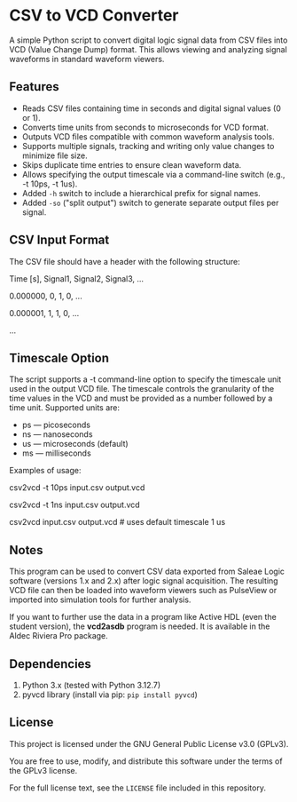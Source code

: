 # CSV to VCD Converter

A simple Python script to convert digital logic signal data from CSV files into VCD (Value Change Dump) format.
This allows viewing and analyzing signal waveforms in standard waveform viewers.

## Features

- Reads CSV files containing time in seconds and digital signal values (0 or 1).
- Converts time units from seconds to microseconds for VCD format.
- Outputs VCD files compatible with common waveform analysis tools.
- Supports multiple signals, tracking and writing only value changes to minimize file size.
- Skips duplicate time entries to ensure clean waveform data.
- Allows specifying the output timescale via a command-line switch (e.g., -t 10ps, -t 1us).
- Added `-h` switch to include a hierarchical prefix for signal names.
- Added `-so` ("split output") switch to generate separate output files per signal.

## CSV Input Format

The CSV file should have a header with the following structure:

Time [s], Signal1, Signal2, Signal3, ...

0.000000, 0, 1, 0, ...

0.000001, 1, 1, 0, ...

...

## Timescale Option
The script supports a -t command-line option to specify the timescale unit used in the output VCD file. The timescale controls the granularity of the time values in the VCD and must be provided as a number followed by a time unit. Supported units are:

- ps — picoseconds
- ns — nanoseconds
- us — microseconds (default)
- ms — milliseconds

Examples of usage:

csv2vcd -t 10ps input.csv output.vcd

csv2vcd -t 1ns input.csv output.vcd

csv2vcd input.csv output.vcd   # uses default timescale 1 us


## Notes
This program can be used to convert CSV data exported from Saleae Logic software (versions 1.x and 2.x) after logic signal acquisition.
The resulting VCD file can then be loaded into waveform viewers such as PulseView or imported into simulation tools for further analysis.

If you want to further use the data in a program like Active HDL (even the student version), the **vcd2asdb** program is needed. It is available in the Aldec Riviera Pro package.

## Dependencies

1. Python 3.x (tested with Python 3.12.7)
2. pyvcd library (install via pip: `pip install pyvcd`)

## License

This project is licensed under the GNU General Public License v3.0 (GPLv3).

You are free to use, modify, and distribute this software under the terms of the GPLv3 license.

For the full license text, see the `LICENSE` file included in this repository.



